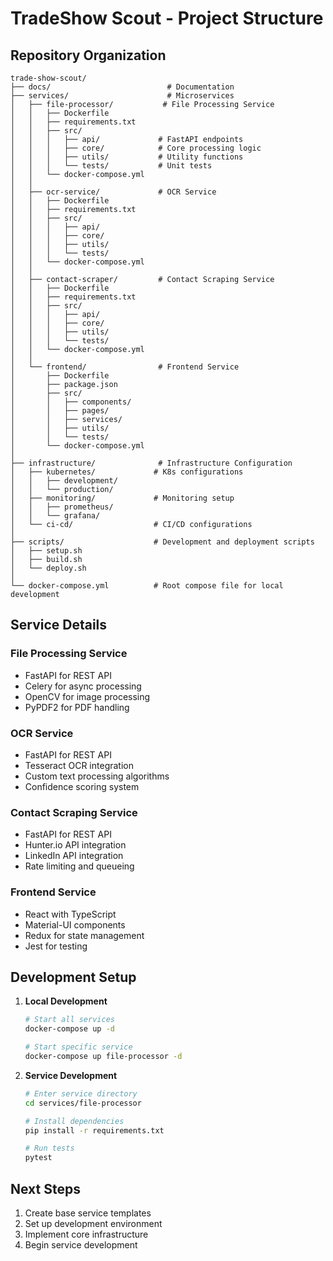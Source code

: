 # TradeShow Scout - Project Structure

## Repository Organization

```
trade-show-scout/
├── docs/                          # Documentation
├── services/                      # Microservices
│   ├── file-processor/           # File Processing Service
│   │   ├── Dockerfile
│   │   ├── requirements.txt
│   │   ├── src/
│   │   │   ├── api/             # FastAPI endpoints
│   │   │   ├── core/            # Core processing logic
│   │   │   ├── utils/           # Utility functions
│   │   │   └── tests/           # Unit tests
│   │   └── docker-compose.yml
│   │
│   ├── ocr-service/             # OCR Service
│   │   ├── Dockerfile
│   │   ├── requirements.txt
│   │   ├── src/
│   │   │   ├── api/
│   │   │   ├── core/
│   │   │   ├── utils/
│   │   │   └── tests/
│   │   └── docker-compose.yml
│   │
│   ├── contact-scraper/         # Contact Scraping Service
│   │   ├── Dockerfile
│   │   ├── requirements.txt
│   │   ├── src/
│   │   │   ├── api/
│   │   │   ├── core/
│   │   │   ├── utils/
│   │   │   └── tests/
│   │   └── docker-compose.yml
│   │
│   └── frontend/                # Frontend Service
│       ├── Dockerfile
│       ├── package.json
│       ├── src/
│       │   ├── components/
│       │   ├── pages/
│       │   ├── services/
│       │   ├── utils/
│       │   └── tests/
│       └── docker-compose.yml
│
├── infrastructure/              # Infrastructure Configuration
│   ├── kubernetes/             # K8s configurations
│   │   ├── development/
│   │   └── production/
│   ├── monitoring/             # Monitoring setup
│   │   ├── prometheus/
│   │   └── grafana/
│   └── ci-cd/                  # CI/CD configurations
│
├── scripts/                    # Development and deployment scripts
│   ├── setup.sh
│   ├── build.sh
│   └── deploy.sh
│
└── docker-compose.yml          # Root compose file for local development
```

## Service Details

### File Processing Service
- FastAPI for REST API
- Celery for async processing
- OpenCV for image processing
- PyPDF2 for PDF handling

### OCR Service
- FastAPI for REST API
- Tesseract OCR integration
- Custom text processing algorithms
- Confidence scoring system

### Contact Scraping Service
- FastAPI for REST API
- Hunter.io API integration
- LinkedIn API integration
- Rate limiting and queueing

### Frontend Service
- React with TypeScript
- Material-UI components
- Redux for state management
- Jest for testing

## Development Setup

1. **Local Development**
   ```bash
   # Start all services
   docker-compose up -d

   # Start specific service
   docker-compose up file-processor -d
   ```

2. **Service Development**
   ```bash
   # Enter service directory
   cd services/file-processor

   # Install dependencies
   pip install -r requirements.txt

   # Run tests
   pytest
   ```

## Next Steps

1. Create base service templates
2. Set up development environment
3. Implement core infrastructure
4. Begin service development